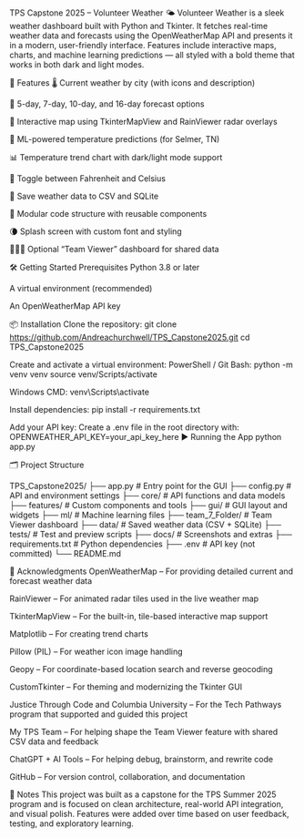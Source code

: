TPS Capstone 2025 – Volunteer Weather 🌤️
Volunteer Weather is a sleek weather dashboard built with Python and Tkinter. It fetches real-time weather data and forecasts using the OpenWeatherMap API and presents it in a modern, user-friendly interface. Features include interactive maps, charts, and machine learning predictions — all styled with a bold theme that works in both dark and light modes.

🚀 Features
🌡️ Current weather by city (with icons and description)

📅 5-day, 7-day, 10-day, and 16-day forecast options

📍 Interactive map using TkinterMapView and RainViewer radar overlays

🧠 ML-powered temperature predictions (for Selmer, TN)

📊 Temperature trend chart with dark/light mode support

🔁 Toggle between Fahrenheit and Celsius

💾 Save weather data to CSV and SQLite

🧩 Modular code structure with reusable components

🌘 Splash screen with custom font and styling

🧑‍🤝‍🧑 Optional “Team Viewer” dashboard for shared data

🛠️ Getting Started
Prerequisites
Python 3.8 or later

A virtual environment (recommended)

An OpenWeatherMap API key

📦 Installation
Clone the repository:
git clone https://github.com/Andreachurchwell/TPS_Capstone2025.git
cd TPS_Capstone2025

Create and activate a virtual environment:
PowerShell / Git Bash:
python -m venv venv
source venv/Scripts/activate

Windows CMD:
venv\Scripts\activate

Install dependencies:
pip install -r requirements.txt

Add your API key:
Create a .env file in the root directory with:
OPENWEATHER_API_KEY=your_api_key_here
▶️ Running the App
python app.py

🗂️ Project Structure

TPS_Capstone2025/
├── app.py                  # Entry point for the GUI
├── config.py               # API and environment settings
├── core/                   # API functions and data models
├── features/               # Custom components and tools
├── gui/                    # GUI layout and widgets
├── ml/                     # Machine learning files
├── team_7_Folder/          # Team Viewer dashboard
├── data/                   # Saved weather data (CSV + SQLite)
├── tests/                  # Test and preview scripts
├── docs/                   # Screenshots and extras
├── requirements.txt        # Python dependencies
├── .env                    # API key (not committed)
└── README.md


🙌 Acknowledgments
OpenWeatherMap – For providing detailed current and forecast weather data

RainViewer – For animated radar tiles used in the live weather map

TkinterMapView – For the built-in, tile-based interactive map support

Matplotlib – For creating trend charts

Pillow (PIL) – For weather icon image handling

Geopy – For coordinate-based location search and reverse geocoding

CustomTkinter – For theming and modernizing the Tkinter GUI

Justice Through Code and Columbia University – For the Tech Pathways program that supported and guided this project

My TPS Team – For helping shape the Team Viewer feature with shared CSV data and feedback

ChatGPT + AI Tools – For helping debug, brainstorm, and rewrite code

GitHub – For version control, collaboration, and documentation

🧠 Notes
This project was built as a capstone for the TPS Summer 2025 program and is focused on clean architecture, real-world API integration, and visual polish. Features were added over time based on user feedback, testing, and exploratory learning.
